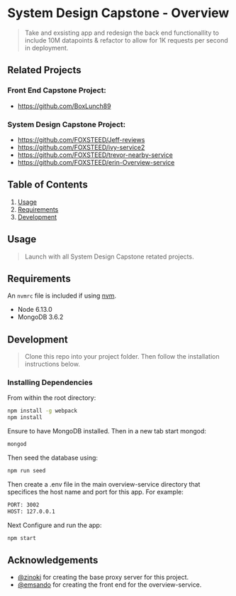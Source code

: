 # System Design Capstone - Overview

> Take and exsisting app and redesign the back end functionallity to include 10M datapoints & refactor to allow for 1K requests per second in deployment.

## Related Projects

  ### Front End Capstone Project:
  - https://github.com/BoxLunch89

  ### System Design Capstone Project: 
  - https://github.com/FOXSTEED/Jeff-reviews
  - https://github.com/FOXSTEED/ivy-service2
  - https://github.com/FOXSTEED/trevor-nearby-service
  - https://github.com/FOXSTEED/erin-Overview-service

## Table of Contents

1. [Usage](#Usage)
2. [Requirements](#requirements)
3. [Development](#development)

## Usage

> Launch with all System Design Capstone retated projects. 

## Requirements

An `nvmrc` file is included if using [nvm](https://github.com/creationix/nvm).

- Node 6.13.0
- MongoDB 3.6.2

## Development
> Clone this repo into your project folder. Then follow the installation instructions below. 

### Installing Dependencies

From within the root directory:

```sh
npm install -g webpack
npm install
```

Ensure to have MongoDB installed. Then in a new tab start mongod:
```sh
mongod
```

Then seed the database using: 
```sh
npm run seed
```

Then create a .env file in the main overview-service directory that specifices the host name and port for this app. 
For example: 
```sh
PORT: 3002
HOST: 127.0.0.1
```

Next Configure and run the app:
```sh
npm start
```

## Acknowledgements
- [@zinoki](https://github.com/zinoki) for creating the base proxy server for this project. 
- [@emsando](https://github.com/emsando) for creating the front end for the overview-service.
